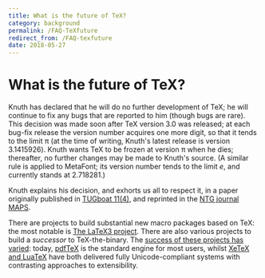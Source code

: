 ```yaml
---
title: What is the future of TeX?
category: background
permalink: /FAQ-TeXfuture
redirect_from: /FAQ-texfuture
date: 2018-05-27
---
```


# What is the future of TeX?

Knuth has declared that he will do no further development of TeX;
he will continue to fix any bugs that are reported to him (though
bugs are rare).  This decision was made soon after
TeX version&nbsp;3.0 was released; at each bug-fix release
the version number acquires one more digit, so that it tends to the
limit&nbsp;&pi; (at the time of writing, Knuth's latest release
is version 3.1415926).  Knuth wants TeX to be frozen at
version&nbsp;&pi; when he dies; thereafter, no further changes
may be made to Knuth's source.  (A similar rule is applied to MetaFont;
its version number tends to the limit&nbsp;_e_, and currently
stands at 2.718281.)

Knuth explains his decision, and exhorts us all to respect it, in a
paper originally published in 
[TUGboat 11(4)](https://tug.org/TUGboat/Articles/tb11-4/tb30knut.pdf),
and reprinted in the 
[NTG journal MAPS](http://www.ntg.nl/maps/pdf/5_34.pdf).

There are projects
to build substantial new macro packages based on TeX: the most notable is
[The LaTeX3 project](FAQ-LaTeX3).  There are
also various projects to build a _successor_ to TeX-the-binary.
The [success of these projects has varied](FAQ-enginedev):
today, [pdfTeX](FAQ-pdftex) is the standard engine for most users,
whilst [XeTeX and LuaTeX](FAQ-xetex-luatex) have both delivered
fully Unicode-compliant systems with contrasting approaches to
extensibility.

